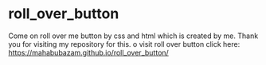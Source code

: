 # roll_over_button
Come on roll over me button by css and html which is created by me. Thank you for visiting my repository for this.
o visit roll over button click here: https://mahabubazam.github.io/roll_over_button/

